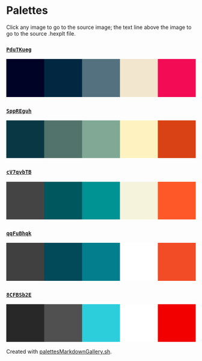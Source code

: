 # Palettes

Click any image to go to the source image; the text line above the image to go to the source .hexplt file.

### [`PduTKueg`](PduTKueg.hexplt)

[ ![PduTKueg.png](PduTKueg.png) ](PduTKueg.png)

### [`SppREguh`](SppREguh.hexplt)

[ ![SppREguh.png](SppREguh.png) ](SppREguh.png)

### [`cV7qvbTB`](cV7qvbTB.hexplt)

[ ![cV7qvbTB.png](cV7qvbTB.png) ](cV7qvbTB.png)

### [`qqFuBhqk`](qqFuBhqk.hexplt)

[ ![qqFuBhqk.png](qqFuBhqk.png) ](qqFuBhqk.png)

### [`8CFBSb2E`](8CFBSb2E.hexplt)

[ ![8CFBSb2E.png](8CFBSb2E.png) ](8CFBSb2E.png)

Created with [palettesMarkdownGallery.sh](https://github.com/earthbound19/_ebDev/blob/master/scripts/palettesMarkdownGallery.sh).